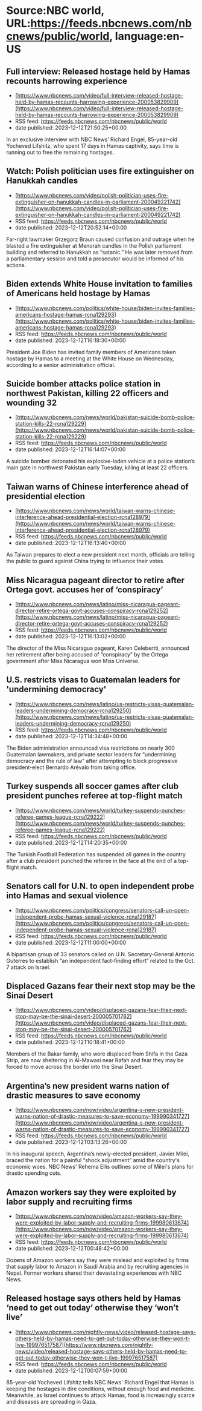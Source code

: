 # Source:NBC world, URL:https://feeds.nbcnews.com/nbcnews/public/world, language:en-US

## Full interview: Released hostage held by Hamas recounts harrowing experience
 - [https://www.nbcnews.com/video/full-interview-released-hostage-held-by-hamas-recounts-harrowing-experience-200053829909](https://www.nbcnews.com/video/full-interview-released-hostage-held-by-hamas-recounts-harrowing-experience-200053829909)
 - RSS feed: https://feeds.nbcnews.com/nbcnews/public/world
 - date published: 2023-12-12T21:50:25+00:00

In an exclusive interview with NBC News’ Richard Engel, 85-year-old Yocheved Lifshitz, who spent 17 days in Hamas captivity, says time is running out to free the remaining hostages.

## Watch: Polish politician uses fire extinguisher on Hanukkah candles
 - [https://www.nbcnews.com/video/polish-politician-uses-fire-extinguisher-on-hanukkah-candles-in-parliament-200049221742](https://www.nbcnews.com/video/polish-politician-uses-fire-extinguisher-on-hanukkah-candles-in-parliament-200049221742)
 - RSS feed: https://feeds.nbcnews.com/nbcnews/public/world
 - date published: 2023-12-12T20:52:14+00:00

Far-right lawmaker Grzegorz Braun caused confusion and outrage when he blasted a fire extinguisher at Menorah candles in the Polish parliament building and referred to Hanukkah as “satanic.” He was later removed from a parliamentary session and told a prosecutor would be informed of his actions.

## Biden extends White House invitation to  families of Americans held hostage by Hamas
 - [https://www.nbcnews.com/politics/white-house/biden-invites-families-americans-hostage-hamas-rcna129293](https://www.nbcnews.com/politics/white-house/biden-invites-families-americans-hostage-hamas-rcna129293)
 - RSS feed: https://feeds.nbcnews.com/nbcnews/public/world
 - date published: 2023-12-12T16:18:30+00:00

President Joe Biden has invited family members of Americans taken hostage by Hamas to a meeting at the White House on Wednesday, according to a senior administration official.

## Suicide bomber attacks police station in northwest Pakistan, killing 22 officers and wounding 32
 - [https://www.nbcnews.com/news/world/pakistan-suicide-bomb-police-station-kills-22-rcna129229](https://www.nbcnews.com/news/world/pakistan-suicide-bomb-police-station-kills-22-rcna129229)
 - RSS feed: https://feeds.nbcnews.com/nbcnews/public/world
 - date published: 2023-12-12T16:14:07+00:00

A suicide bomber detonated his explosive-laden vehicle at a police station’s main gate in northwest Pakistan early Tuesday, killing at least 22 officers.

## Taiwan warns of Chinese interference ahead of presidential election
 - [https://www.nbcnews.com/news/world/taiwan-warns-chinese-interference-ahead-presidential-election-rcna128979](https://www.nbcnews.com/news/world/taiwan-warns-chinese-interference-ahead-presidential-election-rcna128979)
 - RSS feed: https://feeds.nbcnews.com/nbcnews/public/world
 - date published: 2023-12-12T16:13:40+00:00

As Taiwan prepares to elect a new president next month, officials are telling the public to guard against China trying to influence their votes.

## Miss Nicaragua pageant director to retire after Ortega govt. accuses her of ‘conspiracy’
 - [https://www.nbcnews.com/news/latino/miss-nicaragua-pageant-director-retire-ortega-govt-accuses-conspiracy-rcna129252](https://www.nbcnews.com/news/latino/miss-nicaragua-pageant-director-retire-ortega-govt-accuses-conspiracy-rcna129252)
 - RSS feed: https://feeds.nbcnews.com/nbcnews/public/world
 - date published: 2023-12-12T16:13:02+00:00

The director of the Miss Nicaragua pageant, Karen Celebertti, announced her retirement after being accused of “conspiracy” by the Ortega government after Miss Nicaragua won Miss Universe.

## U.S. restricts visas to Guatemalan leaders for 'undermining democracy'
 - [https://www.nbcnews.com/news/latino/us-restricts-visas-guatemalan-leaders-undermining-democracy-rcna129250](https://www.nbcnews.com/news/latino/us-restricts-visas-guatemalan-leaders-undermining-democracy-rcna129250)
 - RSS feed: https://feeds.nbcnews.com/nbcnews/public/world
 - date published: 2023-12-12T14:34:48+00:00

The Biden administration announced visa restrictions on nearly 300 Guatemalan lawmakers, and private sector leaders for “undermining democracy and the rule of law” after attempting to block progressive president-elect Bernardo Arévalo from taking office.

## Turkey suspends all soccer games after club president punches referee at top-flight match
 - [https://www.nbcnews.com/news/world/turkey-suspends-punches-referee-games-league-rcna129222](https://www.nbcnews.com/news/world/turkey-suspends-punches-referee-games-league-rcna129222)
 - RSS feed: https://feeds.nbcnews.com/nbcnews/public/world
 - date published: 2023-12-12T14:20:35+00:00

The Turkish Football Federation has suspended all games in the country after a club president punched the referee in the face at the end of a top-flight match.

## Senators call for U.N. to open independent probe into Hamas and sexual violence
 - [https://www.nbcnews.com/politics/congress/senators-call-un-open-independent-probe-hamas-sexual-violence-rcna129187](https://www.nbcnews.com/politics/congress/senators-call-un-open-independent-probe-hamas-sexual-violence-rcna129187)
 - RSS feed: https://feeds.nbcnews.com/nbcnews/public/world
 - date published: 2023-12-12T11:00:00+00:00

A bipartisan group of 33 senators called on U.N. Secretary-General Antonio Guterres to establish “an independent fact-finding effort” related to the Oct. 7 attack on Israel.

## Displaced Gazans fear their next stop may be the Sinai Desert
 - [https://www.nbcnews.com/video/displaced-gazans-fear-their-next-stop-may-be-the-sinai-desert-200005701762](https://www.nbcnews.com/video/displaced-gazans-fear-their-next-stop-may-be-the-sinai-desert-200005701762)
 - RSS feed: https://feeds.nbcnews.com/nbcnews/public/world
 - date published: 2023-12-12T10:18:41+00:00

Members of the Bakar family, who were displaced from Shifa in the Gaza Strip, are now sheltering in Al-Mawasi near Rafah and fear they may be forced to move across the border into the Sinai Desert.

## Argentina’s new president warns nation of drastic measures to save economy
 - [https://www.nbcnews.com/now/video/argentina-s-new-president-warns-nation-of-drastic-measures-to-save-economy-199990341727](https://www.nbcnews.com/now/video/argentina-s-new-president-warns-nation-of-drastic-measures-to-save-economy-199990341727)
 - RSS feed: https://feeds.nbcnews.com/nbcnews/public/world
 - date published: 2023-12-12T03:13:26+00:00

In his inaugural speech, Argentina’s newly-elected president, Javier Milei, braced the nation for a painful “shock adjustment” amid the country's economic woes. NBC News' Rehema Ellis outlines some of Milei's plans for drastic spending cuts.

## Amazon workers say they were exploited by labor supply and recruiting firms
 - [https://www.nbcnews.com/now/video/amazon-workers-say-they-were-exploited-by-labor-supply-and-recruiting-firms-199980613674](https://www.nbcnews.com/now/video/amazon-workers-say-they-were-exploited-by-labor-supply-and-recruiting-firms-199980613674)
 - RSS feed: https://feeds.nbcnews.com/nbcnews/public/world
 - date published: 2023-12-12T00:48:42+00:00

Dozens of Amazon workers say they were mislead and exploited by firms that supply labor to Amazon in Saudi Arabia and by recruiting agencies in Nepal. Former workers shared their devastating experiences with NBC News.

## Released hostage says others held by Hamas ‘need to get out today’ otherwise they ‘won’t live’
 - [https://www.nbcnews.com/nightly-news/video/released-hostage-says-others-held-by-hamas-need-to-get-out-today-otherwise-they-won-t-live-199976517587](https://www.nbcnews.com/nightly-news/video/released-hostage-says-others-held-by-hamas-need-to-get-out-today-otherwise-they-won-t-live-199976517587)
 - RSS feed: https://feeds.nbcnews.com/nbcnews/public/world
 - date published: 2023-12-12T00:07:59+00:00

85-year-old Yocheved Lifshitz tells NBC News' Richard Engel that Hamas is keeping the hostages in dire conditions, without enough food and medicine. Meanwhile, as Israel continues to attack Hamas, food is increasingly scarce and diseases are spreading in Gaza.

